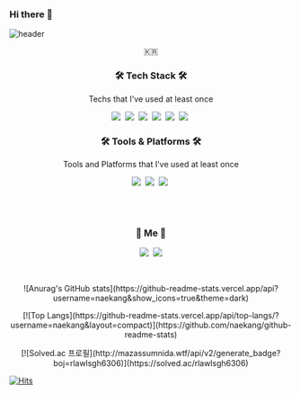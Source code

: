 ### Hi there 👋

<!--
**naekang/naekang** is a ✨ _special_ ✨ repository because its `README.md` (this file) appears on your GitHub profile.

Here are some ideas to get you started:

- 🔭 I’m currently working on ...
- 🌱 I’m currently learning ...
- 👯 I’m looking to collaborate on ...
- 🤔 I’m looking for help with ...
- 💬 Ask me about ...
- 📫 How to reach me: ...
- 😄 Pronouns: ...
- ⚡ Fun fact: ...
-->


![header](https://capsule-render.vercel.app/api?type=soft&color=auto&height=150&section=header&text=Naekang&fontSize=70&animation=twinkling)

<p align="center">🇰🇷</p>

<h3 align="center">🛠 Tech Stack 🛠</h3>

<p align="center"> Techs that I've used at least once </p>

<p align="center">
  <img src="https://img.shields.io/badge/Python-3766AB?style=flat-square&logo=Python&logoColor=white"/></a>&nbsp 
  <img src="https://img.shields.io/badge/Javascript-ffb13b?style=flat-square&logo=javascript&logoColor=white"/></a>&nbsp 
  <img src="https://img.shields.io/badge/Java-007396?style=flat-square&logo=Java&logoColor=white"/></a>&nbsp 
  <img src="https://img.shields.io/badge/Spring-6DB33F?style=flat-square&logo=Spring&logoColor=white"/></a>&nbsp
  <img src="https://img.shields.io/badge/SpringBoot-6DB33F?style=flat-square&logo=SpringBoot&logoColor=white"/></a>&nbsp
  <img src="https://img.shields.io/badge/MySQL-4479A1?style=flat-square&logo=MySQL&logoColor=white"/></a>&nbsp
</p>

<h3 align="center">🛠 Tools & Platforms 🛠</h3>


<p align="center"> Tools and Platforms that I've used at least once </p>

<p align="center">
  <img src="https://img.shields.io/badge/Docker-2496ED?style=flat-square&logo=Docker&logoColor=black"/></a>&nbsp 
  <img src="https://img.shields.io/badge/Firebase-FFCA28?style=flat-square&logo=Firebase&logoColor=black"/></a>&nbsp 
  <img src="https://img.shields.io/badge/Git-F05032?style=flat-square&logo=Git&logoColor=black"/></a>&nbsp 
</p>

<br><br>
<h3 align="center"> 🍒 Me 🍒 </h3>
<p align="center">
  <a href="https://naekang.tistory.com/"><img src="https://img.shields.io/badge/Tech%20Blog-11B48A?style=flat-square&logo=Vimeo&logoColor=white&link=https://velog.io/@woo0_hooo"/></a>&nbsp
  <a href="mailto:rlawlsgh6306@gmail.com"><img src="https://img.shields.io/badge/Gmail-d14836?style=flat-square&logo=Gmail&logoColor=white&link=viliketh1s98@naver.com"/></a>
</p>
<br>



<p align="center">![Anurag's GitHub stats](https://github-readme-stats.vercel.app/api?username=naekang&show_icons=true&theme=dark)</p>

<p align="center">[![Top Langs](https://github-readme-stats.vercel.app/api/top-langs/?username=naekang&layout=compact)](https://github.com/naekang/github-readme-stats)</p>


<p align="center">[![Solved.ac
프로필](http://mazassumnida.wtf/api/v2/generate_badge?boj=rlawlsgh6306)](https://solved.ac/rlawlsgh6306)</p>


[![Hits](https://hits.seeyoufarm.com/api/count/incr/badge.svg?url=https%3A%2F%2Fgithub.com%2Fnaekang%2Falgorithm&count_bg=%23DC6EE3&title_bg=%23555555&icon=&icon_color=%23E7E7E7&title=hits&edge_flat=false)](https://hits.seeyoufarm.com)
